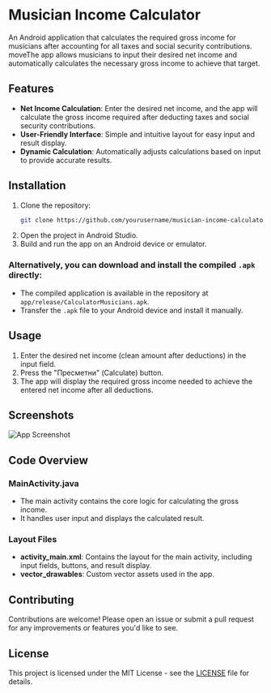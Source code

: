 # Musician Income Calculator

An Android application that calculates the required gross income for musicians after accounting for all taxes and social security contributions. 
moveThe app allows musicians to input their desired net income and automatically calculates the necessary gross income to achieve that target.

## Features

- **Net Income Calculation**: Enter the desired net income, and the app will calculate the gross income required after deducting taxes and social security contributions.
- **User-Friendly Interface**: Simple and intuitive layout for easy input and result display.
- **Dynamic Calculation**: Automatically adjusts calculations based on input to provide accurate results.

## Installation

1. Clone the repository:
   ```bash
   git clone https://github.com/yourusername/musician-income-calculator.git
2. Open the project in Android Studio.
3. Build and run the app on an Android device or emulator.

### Alternatively, you can download and install the compiled `.apk` directly:
- The compiled application is available in the repository at `app/release/CalculatorMusicians.apk`.
- Transfer the `.apk` file to your Android device and install it manually.

## Usage

1. Enter the desired net income (clean amount after deductions) in the input field.
2. Press the "Пресметни" (Calculate) button.
3. The app will display the required gross income needed to achieve the entered net income after all deductions.

## Screenshots

![App Screenshot](app/screenshot/screenshot.png)

## Code Overview

### MainActivity.java

- The main activity contains the core logic for calculating the gross income.
- It handles user input and displays the calculated result.

### Layout Files

- **activity_main.xml**: Contains the layout for the main activity, including input fields, buttons, and result display.
- **vector_drawables**: Custom vector assets used in the app.

## Contributing

Contributions are welcome! Please open an issue or submit a pull request for any improvements or features you'd like to see.

## License

This project is licensed under the MIT License - see the [LICENSE](LICENSE) file for details.
